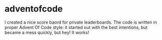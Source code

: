 # adventofcode
I created a nice score baord for private leaderboards. The code is written in proper Advent Of Code style: it started out with the best intentions, but became a mess quickly, but hey! It works!

